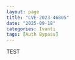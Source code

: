 ```yaml
---
layout: page
title: "CVE-2023-46805"
date: "2025-09-18"
categories: Ivanti
tags: [Auth Bypass]
---
```

TEST

